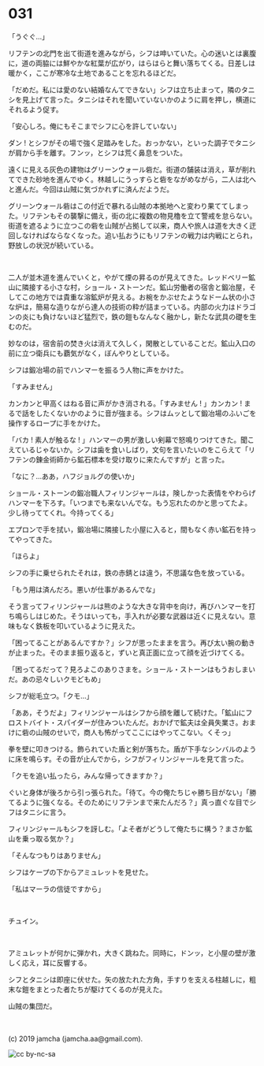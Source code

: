 

# 031

「うぐぐ…」

リフテンの北門を出て街道を進みながら，シフは呻いていた。心の迷いとは裏腹に，道の両脇には鮮やかな紅葉が広がり，はらはらと舞い落ちてくる。日差しは暖かく，ここが寒冷な土地であることを忘れるほどだ。

「だめだ。私には愛のない結婚なんてできない」シフは立ち止まって，隣のタニシを見上げて言った。タニシはそれを聞いていないかのように肩を押し，横道にそれるよう促す。

「安心しろ。俺にもそこまでシフに心を許していない」

ダン ! とシフがその場で強く足踏みをした。おっかない，といった調子でタニシが肩から手を離す。フンッ，とシフは荒く鼻息をついた。

遠くに見える灰色の建物はグリーンウォール砦だ。街道の舗装は消え，草が削れてできた砂地を進んでゆく。林越しにうっすらと砦をながめながら，二人は北へと進んだ。今回は山賊に気づかれずに済んだようだ。

グリーンウォール砦はこの付近で暴れる山賊の本拠地へと変わり果ててしまった。リフテンもその襲撃に備え，街の北に複数の物見櫓を立て警戒を怠らない。街道を遮るように立つこの砦を山賊が占拠して以来，商人や旅人は道を大きく迂回しなければならなくなった。追い払おうにもリフテンの戦力は内戦にとられ，野放しの状況が続いている。

<br>

二人が並木道を進んでいくと，やがて煙の昇るのが見えてきた。レッドベリー鉱山に隣接する小さな村，ショール・ストーンだ。鉱山労働者の宿舎と鍛冶屋，そしてこの地方では貴重な溶鉱炉が見える。お椀をかぶせたようなドーム状の小さな炉は，簡易な造りながら達人の技術の粋が詰まっている。内部の火力はドラゴンの炎にも負けないほど猛烈で，鉄の鎧もなんなく融かし，新たな武具の礎を生むのだ。

妙なのは，宿舎前の焚き火は消えて久しく，閑散としていることだ。鉱山入口の前に立つ衛兵にも覇気がなく，ぼんやりとしている。

シフは鍛冶場の前でハンマーを振るう人物に声をかけた。

「すみません」

カンカンと甲高くはねる音に声がかき消される。「すみません ! 」カンカン ! まるで話をしたくないかのように音が強まる。シフはムッとして鍛冶場のふいごを操作するロープに手をかけた。

「バカ ! 素人が触るな ! 」ハンマーの男が激しい剣幕で怒鳴りつけてきた。聞こえているじゃないか。シフは歯を食いしばり，文句を言いたいのをこらえて「リフテンの錬金術師から鉱石標本を受け取りに来たんですが」と言った。

「なに？…ああ，ハフジョルグの使いか」

ショール・ストーンの鍛冶職人フィリンジャールは，険しかった表情をやわらげハンマーを下ろす。「いつまでも来ないんでな。もう忘れたのかと思ってたよ。少し待っててくれ。今持ってくる」

エプロンで手を拭い，鍛冶場に隣接した小屋に入ると，間もなく赤い鉱石を持ってやってきた。

「ほらよ」

シフの手に乗せられたそれは，鉄の赤錆とは違う，不思議な色を放っている。

「もう用は済んだろ。悪いが仕事があるんでな」

そう言ってフィリンジャールは熊のような大きな背中を向け，再びハンマーを打ち鳴らしはじめた。そうはいっても，手入れが必要な武器は近くに見えない。意味もなく鉄板を叩いているように見えた。

「困ってることがあるんですか？」シフが思ったままを言う。再び太い腕の動きが止まった。そのまま振り返ると，ずいと真正面に立って顔を近づけてくる。

「困ってるだって？見ろよこのありさまを。ショール・ストーンはもうおしまいだ。あの忌々しいクモどもめ」

シフが総毛立つ。「クモ…」

「ああ，そうだよ」フィリンジャールはシフから顔を離して続けた。「鉱山にフロストバイト・スパイダーが住みついたんだ。おかげで鉱夫は全員失業さ。おまけに砦の山賊のせいで，商人も怖がってここにはやってこない。くそっ」

拳を壁に叩きつける。飾られていた盾と剣が落ちた。盾が下手なシンバルのように床を鳴らす。その音が止んでから，シフがフィリンジャールを見て言った。

「クモを追い払ったら，みんな帰ってきますか？」

ぐいと身体が後ろから引っ張られた。「待て。今の俺たちじゃ勝ち目がない」「勝てるように強くなる。そのためにリフテンまで来たんだろ？」真っ直ぐな目でシフはタニシに言う。

フィリンジャールもシフを訝しむ。「よそ者がどうして俺たちに構う？まさか鉱山を乗っ取る気か？」

「そんなつもりはありません」

シフはケープの下からアミュレットを見せた。

「私はマーラの信徒ですから」

<br>

チュイン。

<br>

アミュレットが何かに弾かれ，大きく跳ねた。同時に，ドンッ，と小屋の壁が激しく応え，耳に反響する。

シフとタニシは即座に伏せた。矢の放たれた方角，手すりを支える柱越しに，粗末な鎧をまとった者たちが駆けてくるのが見えた。

山賊の集団だ。

<br>
<br>
(c) 2019 jamcha (jamcha.aa@gmail.com).

![cc by-nc-sa](https://i.creativecommons.org/l/by-nc-sa/4.0/88x31.png)

